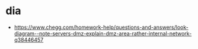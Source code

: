 # dia

* https://www.chegg.com/homework-help/questions-and-answers/look-diagram--note-servers-dmz-explain-dmz-area-rather-internal-network-q38446457
